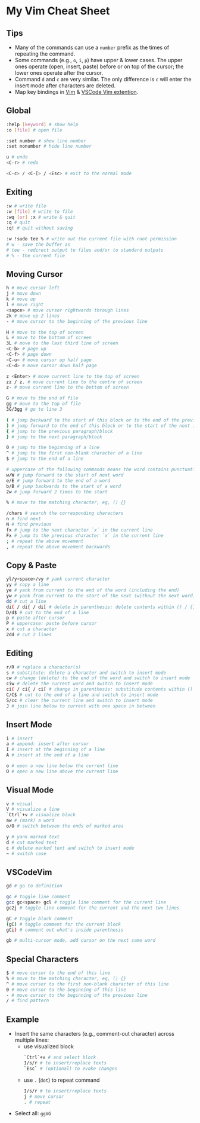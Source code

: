 # My Vim Cheat Sheet

## Tips
- Many of the commands can use a `number` prefix as the times of repeating the command.
- Some commands (e.g., `o`, `i`, `p`) have upper & lower cases. The upper ones operate (open, insert, paste) before or on top of the cursor; the lower ones operate after the cursor.
- Command `d` and `c` are very similar. The only difference is `c` will enter the insert mode after characters are deleted.
- Map key bindings in [Vim](http://vimdoc.sourceforge.net/htmldoc/map.html) & [VSCode Vim extention](https://github.com/VSCodeVim/Vim#key-remapping).

## Global
```sh
:help [keyword] # show help
:o [file] # open file

:set number # show line number
:set nonumber # hide line number

u # undo
<C-r> # redo

<C-c> / <C-[> / <Esc> # exit to the normal mode
```

## Exiting
```sh
:w # write file
:w [file] # write to file
:wq [or] :x # write & quit
:q # quit
:q! # quit without saving

:w !sudo tee % # write out the current file with root permission
# w - save the buffer as
# tee - redirect output to files and/or to standard outputs
# % - the current file
```

## Moving Cursor
```sh
h # move cursor left
j # move down
k # move up
l # move right
<sapce> # move cursor rightwards through lines
2k # move up 2 lines
- # move cursor to the beginning of the previous line

H # move to the top of screen
L # move to the bottom of screen
3L # move to the last third line of screen
<C-b> # page up
<C-f> # page down
<C-u> # move cursor up half page
<C-d> # move cursor down half page

z <Enter> # move current line to the top of screen
zz / z. # move current line to the centre of screen
z- # move current line to the bottom of screen

G # move to the end of file
gg # move to the top of file
3G/3gg # go to line 3

( # jump backward to the start of this block or to the end of the previous if the cursor is already at the start
) # jump forward to the end of this block or to the start of the next if the cursor is already at the end
{ # jump to the previous paragraph/block
} # jump to the next paragraph/block

0 # jump to the beginning of a line
^ # jump to the first non-blank character of a line
$ # jump to the end of a line

# uppercase of the following commands means the word contains punctuation
w/W # jump forward to the start of next word 
e/E # jump forward to the end of a word
b/B # jump backwards to the start of a word
2w # jump forward 2 times to the start

% # move to the matching character, eg, () {}

/chars # search the corresponding characters
n # find next
N # find previous
fx # jump to the next character `x` in the current line
Fx # jump to the previous character `x` in the current line
; # repeat the above movement
, # repeat the above movement backwards
```

## Copy & Paste
```sh
yl/y<space>/vy # yank current character
yy # copy a line
ye # yank from current to the end of the word (including the end)
yw # yank from current to the start of the next (without the next word)
dd # cut a line
di( / di{ / di[ # delete in parenthesis: delete contents within () / {} / []
D/d$ # cut to the end of a line
p # paste after cursor
P # uppercase: paste before cursor
x # cut a character
2dd # cut 2 lines
```

## Editing
```sh
r/R # replace a character(s)
s # substitute: delete a character and switch to insert mode
cw # change (delete) to the end of the word and switch to insert mode
ciw # delete the current word and switch to insert mode
ci( / ci{ / ci[ # change in parenthesis: substitude contents within () / {} / []
C/C$ # cut to the end of a line and switch to insert mode
S/cc # clear the current line and switch to insert mode
J # join line below to current with one space in between
```

## Insert Mode
```sh
i # insert
a # append: insert after cursor
I # insert at the beginning of a line
A # insert at the end of a line

o # open a new line below the current line
O # open a new line above the current line
```

## Visual Mode
```sh
v # visual
V # visualize a line
`Ctrl`+v # visualize block
aw # (mark) a word
o/O # switch between the ends of marked area

y # yank marked text
d # cut marked text
c # delete marked text and switch to insert mode
~ # switch case
```

## VSCodeVim
```sh
gd # go to definition

gc # toggle line comment
gcc gc<space> gcl # toggle line comment for the current line
gc2j # toggle line comment for the current and the next two lines

gC # toggle block comment
(gC) # toggle comment for the current block
gCi) # comment out what's inside parenthesis

gb # multi-cursor mode, add cursor on the next same word
```

## Special Characters
```sh
$ # move cursor to the end of this line
% # move to the matching character, eg, () {}
^ # move cursor to the first non-blank character of this line
0 # move cursor to the beginning of this line
- # move cursor to the beginning of the previous line
/ # find pattern
```

## Example
- Insert the same characters (e.g., comment-out character) across multiple lines:
  - use visualized block
    ```sh
    `Ctrl`+v # and select block
    I/s/r # to insert/replace texts
    `Esc` # (optional) to evoke changes
    ```
  - use `.` (`dot`) to repeat command
    ```sh
    I/s/r # to insert/replace texts
    j # move cursor
    . # repeat
    ```
- Select all: `ggVG`
